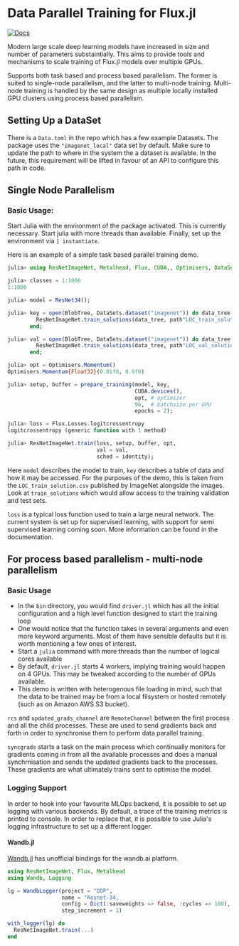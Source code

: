 # Data Parallel Training for Flux.jl

[![Docs](https://img.shields.io/badge/Docs-dev-blue)](https://dhairyalgandhi.github.io/ResNetImageNet.jl/dev)

Modern large scale deep learning models have increased in size and number of parameters substaintially. This aims to provide tools and mechanisms to scale training of Flux.jl models over multiple GPUs. 

Supports both task based and process based parallelism. The former is suited to single-node parallelism, and the latter to multi-node training. Multi-node training is handled by the same design as multiple locally installed GPU clusters using process based parallelism.

## Setting Up a DataSet

There is a `Data.toml` in the repo which has a few example Datasets. The package uses the `"imagenet_local"` data set by default. Make sure to update the path to where in the system the a dataset is available. In the future, this requirement will be lifted in favour of an API to configure this path in code.

## Single Node Parallelism

### Basic Usage:

Start Julia with the environment of the package activated. This is currently necessary. Start julia with more threads than available. Finally, set up the environment via `] instantiate`.

Here is an example of a simple task based parallel training demo.

```julia
julia> using ResNetImageNet, Metalhead, Flux, CUDA,, Optimisers, DataSets

julia> classes = 1:1000
1:1000

julia> model = ResNet34();

julia> key = open(BlobTree, DataSets.dataset("imagenet")) do data_tree
         ResNetImageNet.train_solutions(data_tree, path"LOC_train_solution.csv", classes)
       end;

julia> val = open(BlobTree, DataSets.dataset("imagenet")) do data_tree
         ResNetImageNet.train_solutions(data_tree, path"LOC_val_solution.csv", classes)
       end;

julia> opt = Optimisers.Momentum()
Optimisers.Momentum{Float32}(0.01f0, 0.9f0)

julia> setup, buffer = prepare_training(model, key,
                                        CUDA.devices(),
                                        opt, # optimizer
                                        96,  # batchsize per GPU
                                        epochs = 2);

julia> loss = Flux.Losses.logitcrossentropy
logitcrossentropy (generic function with 1 method)

julia> ResNetImageNet.train(loss, setup, buffer, opt,
                            val = val,
                            sched = identity);
```

Here `model` describes the model to train, `key` describes a table of data and how it may be accessed. For the purposes of the demo, this is taken from the `LOC_train_solution.csv` published by ImageNet alongside the images. Look at `train_solutions` which would allow access to the training validation and test sets.

`loss` is a typical loss function used to train a large neural network. The current system is set up for supervised learning, with support for semi supervised learning coming soon. More information can be found in the documentation.

## For process based parallelism - multi-node parallelism

### Basic Usage

* In the `bin` directory, you would find `driver.jl` which has all the initial configuration and a high level function designed to start the training loop
* One would notice that the function takes in several arguments and even more keyword arguments. Most of them have sensible defaults but it is worth mentioning a few ones of interest.
* Start a `julia` command with more threads than the number of logical cores available
* By default, `driver.jl` starts 4 workers, implying training would happen on 4 GPUs. This may be tweaked according to the number of GPUs available.
* This demo is written with heterogenous file loading in mind, such that the data to be trained may be from a local filsystem or hosted remotely (such as on Amazon AWS S3 bucket).

`rcs` and `updated_grads_channel` are `RemoteChannel` between the first process and all the child processes. These are used to send gradients back and forth in order to synchronise them to perform data parallel training.

`syncgrads` starts a task on the main process which continually monitors for gradients coming in from all the available processes and does a manual synchrnisation and sends the updated gradients back to the processes. These gradients are what ultimately trains sent to optimise the model.

### Logging Support

In order to hook into your favourite MLOps backend, it is possible to set up logging with various backends. By default, a trace of the training metrics is printed to console. In order to replace that, it is possible to use Julia's logging infrastructure to set up a different logger.

#### Wandb.jl

[Wandb.jl](https://github.com/avik-pal/Wandb.jl) has unofficial bindings for the wandb.ai platform. 

```julia
using ResNetImageNet, Flux, Metalhead
using Wandb, Logging

lg = WandbLogger(project = "DDP",
                 name = "Resnet-34,
                 config = Dict(:saveweights => false, :cycles => 100),
                 step_increment = 1)

with_logger(lg) do
  ResNetImageNet.train(...)
end
```
